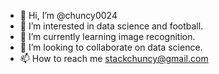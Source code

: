- 👋 Hi, I’m @chuncy0024
- 👀 I’m interested in data science and football.
- 🌱 I’m currently learning image recognition.
- 💞️ I’m looking to collaborate on data science.
- 📫 How to reach me stackchuncy@gmail.com

<!---
chuncy0024/chuncy0024 is a ✨ special ✨ repository because its `README.md` (this file) appears on your GitHub profile.
You can click the Preview link to take a look at your changes.
--->
